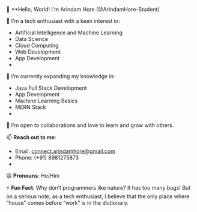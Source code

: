 👋 **Hello, World! I'm Arindam Hore (@ArindamHore-Student)

🚀 I'm a tech enthusiast with a keen interest in:
- Artificial Intelligence and Machine Learning
- Data Science
- Cloud Computing
- Web Development
- App Development
- 
🌱 I'm currently expanding my knowledge in:
- Java Full Stack Development
- App Development
- Machine Learning Basics
- MERN Stack
- 
💼 I'm open to collaborations and love to learn and grow with others.

📫 **Reach out to me**:
- Email: connect.arindamhore@gmail.com
- Phone: (+91) 8981275873
- 
😄 **Pronouns**: He/Him

⚡ **Fun Fact**: Why don’t programmers like nature? It has too many bugs! But on a serious note, as a tech enthusiast, I believe that the only place where “house” comes before “work” is in the dictionary.
<!---
ArindamHore-Student/ArindamHore-Student is a ✨ special ✨ repository because its `README.md` (this file) appears on your GitHub profile.
You can click the Preview link to take a look at your changes.
--->
